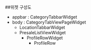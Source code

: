 ##위젯 구성도

- appbar : CategoryTabbarWidget
- body : CategoryTabViewPageWidget
    - LocationTabbarWidget
    - PresaleListViewWidget
        - ProfileRowWidget
            - ProfileRow